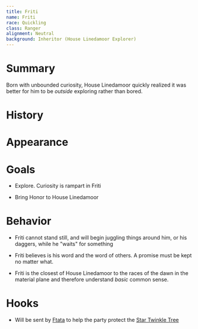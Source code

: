 ```yaml
---
title: Friti
name: Friti
race: Quickling
class: Ranger
alignment: Neutral
background: Inheritor (House Linedamoor Explorer)
---
```


# Summary

Born with unbounded curiosity, House Linedamoor quickly realized it was better for him to be *outside* exploring rather than bored.

# History

# Appearance

# Goals

- Explore. Curiosity is rampart in Friti

- Bring Honor to House Linedamoor

# Behavior

- Friti cannot stand still, and will begin juggling things around him, or his daggers, while he "waits" for something

- Friti believes is his word and the word of others. A promise must be kept no matter what.

- Friti is the closest of House Linedamoor to the races of the dawn in the material plane and therefore understand *basic* common sense.

# Hooks

- Will be sent by [Ftata](../characters/ftata.md) to help the party protect the [Star Twinkle Tree](../setting-world/star-twinkle-tree.md)
